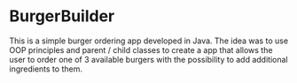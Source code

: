 # BurgerBuilder
This is a simple burger ordering app developed in Java. The idea was to use OOP principles and parent / child classes to create a app that allows the user to order 
one of 3 available burgers with the possibility to add additional ingredients to them. 
